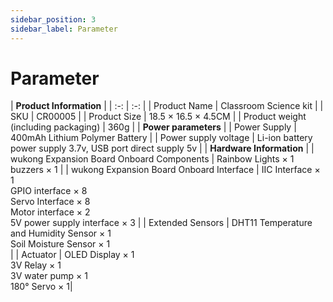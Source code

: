 ```yaml
---
sidebar_position: 3
sidebar_label: Parameter
---
```


# Parameter

| **Product Information** |
| :-: | :-: |
| Product Name | Classroom Science kit |
| SKU | CR00005 |
| Product Size | 18.5 × 16.5 × 4.5CM |
| Product weight (including packaging) | 360g |
| **Power parameters** |
| Power Supply | 400mAh Lithium Polymer Battery |
| Power supply voltage | Li-ion battery power supply 3.7v, USB port direct supply 5v |
| **Hardware Information** |
| wukong Expansion Board Onboard Components | Rainbow Lights × 1<br />  buzzers × 1 |
| wukong Expansion Board Onboard Interface | IIC Interface × 1<br /> GPIO interface × 8<br /> Servo Interface × 8<br /> Motor interface × 2<br /> 5V power supply interface × 3 |
| Extended Sensors | DHT11 Temperature and Humidity Sensor × 1<br /> Soil Moisture Sensor × 1<br /> |
| Actuator | OLED Display × 1<br /> 3V Relay × 1<br /> 3V water pump × 1<br /> 180° Servo × 1|
